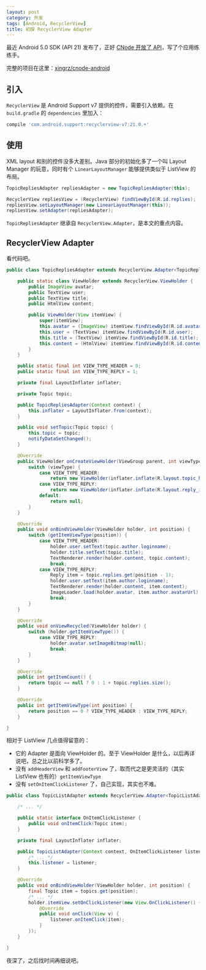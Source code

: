 ```yaml
---
layout: post
category: 开发
tags: [Android, RecyclerView]
title: 初探 RecyclerView Adapter
---
```


最近 Android 5.0 SDK (API 21) 发布了，正好 [CNode 开放了 API](https://cnodejs.org/api)，写了个应用练练手。

完整的项目在这里：[xingrz/cnode-android](https://github.com/xingrz/cnode-android)

## 引入

`RecyclerView` 是 Android Support v7 提供的控件，需要引入依赖。在 `build.gradle` 的 `dependencies` 里加入：

```groovy
compile 'com.android.support:recyclerview-v7:21.0.+'
```

## 使用

XML layout 和别的控件没多大差别。Java 部分的初始化多了一个叫 Layout Manager 的玩意，同时有个 `LinearLayoutManager` 能够提供类似于 ListView 的布局。

```java
TopicRepliesAdapter repliesAdapter = new TopicRepliesAdapter(this);

RecyclerView repliesView = (RecyclerView) findViewById(R.id.replies);
repliesView.setLayoutManager(new LinearLayoutManager(this));
repliesView.setAdapter(repliesAdapter);
```

`TopicRepliesAdapter` 继承自 `RecyclerView.Adapter`，是本文的重点内容。

## RecyclerView Adapter

看代码吧。

```java
public class TopicRepliesAdapter extends RecyclerView.Adapter<TopicRepliesAdapter.ViewHolder> {

    public static class ViewHolder extends RecyclerView.ViewHolder {
        public ImageView avatar;
        public TextView user;
        public TextView title;
        public HtmlView content;

        public ViewHolder(View itemView) {
            super(itemView);
            this.avatar = (ImageView) itemView.findViewById(R.id.avatar);
            this.user = (TextView) itemView.findViewById(R.id.user);
            this.title = (TextView) itemView.findViewById(R.id.title);
            this.content = (HtmlView) itemView.findViewById(R.id.content);
        }
    }

    public static final int VIEW_TYPE_HEADER = 0;
    public static final int VIEW_TYPE_REPLY = 1;

    private final LayoutInflater inflater;

    private Topic topic;

    public TopicRepliesAdapter(Context context) {
        this.inflater = LayoutInflater.from(context);
    }

    public void setTopic(Topic topic) {
        this.topic = topic;
        notifyDataSetChanged();
    }

    @Override
    public ViewHolder onCreateViewHolder(ViewGroup parent, int viewType) {
        switch (viewType) {
            case VIEW_TYPE_HEADER:
                return new ViewHolder(inflater.inflate(R.layout.topic_header, parent, false));
            case VIEW_TYPE_REPLY:
                return new ViewHolder(inflater.inflate(R.layout.reply_item, parent, false));
            default:
                return null;
        }
    }

    @Override
    public void onBindViewHolder(ViewHolder holder, int position) {
        switch (getItemViewType(position)) {
            case VIEW_TYPE_HEADER:
                holder.user.setText(topic.author.loginname);
                holder.title.setText(topic.title);
                TextRenderer.render(holder.content, topic.content);
                break;
            case VIEW_TYPE_REPLY:
                Reply item = topic.replies.get(position - 1);
                holder.user.setText(item.author.loginname);
                TextRenderer.render(holder.content, item.content);
                ImageLoader.load(holder.avatar, item.author.avatarUrl);
                break;
        }
    }

    @Override
    public void onViewRecycled(ViewHolder holder) {
        switch (holder.getItemViewType()) {
            case VIEW_TYPE_REPLY:
                holder.avatar.setImageBitmap(null);
                break;
        }
    }

    @Override
    public int getItemCount() {
        return topic == null ? 0 : 1 + topic.replies.size();
    }

    @Override
    public int getItemViewType(int position) {
        return position == 0 ? VIEW_TYPE_HEADER : VIEW_TYPE_REPLY;
    }

}
```

相对于 ListView 几点值得留意的：

* 它的 Adapter 是面向 ViewHolder 的。至于 ViewHolder 是什么，以后再详说吧，总之比以前科学多了。
* 没有 `addHeaderView` 和 `addFooterView` 了，取而代之是更灵活的（其实 ListView 也有的）`getItemViewType`
* 没有 `setOnItemClickListener` 了，自己实现，其实也不难。

```java
public class TopicListAdapter extends RecyclerView.Adapter<TopicListAdapter.ViewHolder> {

    /* ... */

    public static interface OnItemClickListener {
        public void onItemClick(Topic item);
    }

    private final LayoutInflater inflater;

    public TopicListAdapter(Context context, OnItemClickListener listener) {
        /* ... */
        this.listener = listener;
    }

    @Override
    public void onBindViewHolder(ViewHolder holder, int position) {
        final Topic item = topics.get(position);
        /* ... */
        holder.itemView.setOnClickListener(new View.OnClickListener() {
            @Override
            public void onClick(View v) {
                listener.onItemClick(item);
            }
        });
    }

}
```

夜深了，之后找时间再细说吧。
